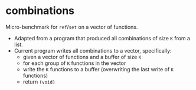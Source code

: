 combinations
===

Micro-benchmark for `ref`/`set` on a vector of functions.

- Adapted from a program that produced all combinations of size `K` from a list.
- Current program writes all combinations to a vector, specifically:
  + given a vector of functions and a buffer of size `K`
  + for each group of `K` functions in the vector
  + write the `K` functions to a buffer (overwriting the last write of `K` functions)
  + return `(void)`

